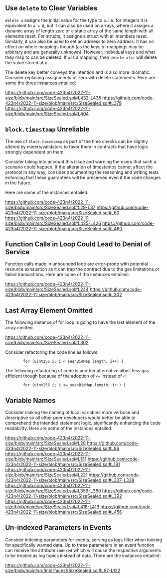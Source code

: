 ## Use `delete` to Clear Variables
`delete a` assigns the initial value for the type to `a`. i.e. for integers it is equivalent to `a = 0`, but it can also be used on arrays, where it assigns a dynamic array of length zero or a static array of the same length with all elements reset. For structs, it assigns a struct with all members reset. Similarly, it can also be used to set an address to zero address. It has no effect on whole mappings though (as the keys of mappings may be arbitrary and are generally unknown). However, individual keys and what they map to can be deleted: If `a` is a mapping, then `delete a[x]` will delete the value stored at x.

The delete key better conveys the intention and is also more idiomatic. Consider replacing assignments of zero with delete statements. Here are some the three instances entailed:

https://github.com/code-423n4/2022-11-size/blob/main/src/SizeSealed.sol#L432-L435
https://github.com/code-423n4/2022-11-size/blob/main/src/SizeSealed.sol#L379
https://github.com/code-423n4/2022-11-size/blob/main/src/SizeSealed.sol#L404

## `block.timestamp` Unreliable
The use of `block.timestamp` as part of the time checks can be slightly altered by miners/validators to favor them in contracts that have logic strongly dependent on them.

Consider taking into account this issue and warning the users that such a scenario could happen. If the alteration of timestamps cannot affect the protocol in any way, consider documenting the reasoning and writing tests enforcing that these guarantees will be preserved even if the code changes in the future.

Here are some of the instances entailed:

https://github.com/code-423n4/2022-11-size/blob/main/src/SizeSealed.sol#L29-L37
https://github.com/code-423n4/2022-11-size/blob/main/src/SizeSealed.sol#L60
https://github.com/code-423n4/2022-11-size/blob/main/src/SizeSealed.sol#L425-L426
https://github.com/code-423n4/2022-11-size/blob/main/src/SizeSealed.sol#L460

## Function Calls in Loop Could Lead to Denial of Service
Function calls made in unbounded loop are error-prone with potential resource exhaustion as it can trap the contract due to the gas limitations or failed transactions. Here are some of the instances entailed:

https://github.com/code-423n4/2022-11-size/blob/main/src/SizeSealed.sol#L244
https://github.com/code-423n4/2022-11-size/blob/main/src/SizeSealed.sol#L302

## Last Array Element Omitted
The following instance of for loop is going to have the last element of the array omitted.

https://github.com/code-423n4/2022-11-size/blob/main/src/SizeSealed.sol#L302

Consider refactoring the code line as follows:

```
        for (uint256 i; i < seenBidMap.length; i++) {
```
The following refactoring of code is another alternative albeit less gas efficient though because of the adoption of `<=` instead of `<`:

```
        for (uint256 i; i <= seenBidMap.length; i++) {
```
## Variable Names
Consider making the naming of local variables more verbose and descriptive so all other peer developers would better be able to comprehend the intended statement logic, significantly enhancing the code readability. Here are some of the instances entailed:

https://github.com/code-423n4/2022-11-size/blob/main/src/SizeSealed.sol#L28
https://github.com/code-423n4/2022-11-size/blob/main/src/SizeSealed.sol#L86
https://github.com/code-423n4/2022-11-size/blob/main/src/SizeSealed.sol#L131
https://github.com/code-423n4/2022-11-size/blob/main/src/SizeSealed.sol#L181
https://github.com/code-423n4/2022-11-size/blob/main/src/SizeSealed.sol#L221
https://github.com/code-423n4/2022-11-size/blob/main/src/SizeSealed.sol#L337-L338
https://github.com/code-423n4/2022-11-size/blob/main/src/SizeSealed.sol#L359-L360
https://github.com/code-423n4/2022-11-size/blob/main/src/SizeSealed.sol#L392
https://github.com/code-423n4/2022-11-size/blob/main/src/SizeSealed.sol#L418-L419
https://github.com/code-423n4/2022-11-size/blob/main/src/SizeSealed.sol#L456

## Un-indexed Parameters in Events
Consider indexing parameters for events, serving as logs filter when looking for specifically wanted data. Up to three parameters in an event function can receive the attribute `indexed` which will cause the respective arguments to be treated as log topics instead of data. There are the instances entailed:

https://github.com/code-423n4/2022-11-size/blob/main/src/interfaces/ISizeSealed.sol#L97-L122

